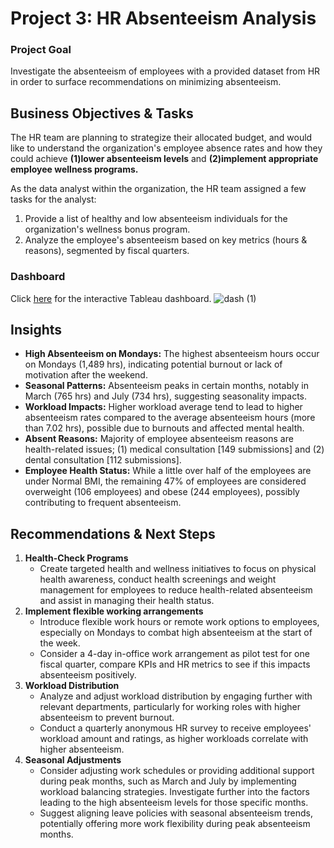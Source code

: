 # Project 3: HR Absenteeism Analysis

### Project Goal
Investigate the absenteeism of employees with a provided dataset from HR in order to surface recommendations on minimizing absenteeism.

## Business Objectives & Tasks
The HR team are planning to strategize their allocated budget, and would like to understand the organization's employee absence rates and how they could achieve **(1)lower absenteeism levels** and **(2)implement appropriate employee wellness programs.**

As the data analyst within the organization, the HR team assigned a few tasks for the analyst:
1. Provide a list of healthy and low absenteeism individuals for the organization's wellness bonus program.
2. Analyze the employee's absenteeism based on key metrics (hours & reasons), segmented by fiscal quarters.

### Dashboard  
Click [here](https://public.tableau.com/views/HRAbsenteeismDashboard_17233866684420/dash?:language=en-GB&:sid=&:redirect=auth&:display_count=n&:origin=viz_share_link) for the interactive Tableau dashboard.
![dash (1)](https://github.com/user-attachments/assets/5fefc131-743a-433e-8dfc-6f42453ab0b3)

## Insights
- **High Absenteeism on Mondays:** The highest absenteeism hours occur on Mondays (1,489 hrs), indicating potential burnout or lack of motivation after the weekend.
- **Seasonal Patterns:** Absenteeism peaks in certain months, notably in March (765 hrs) and July (734 hrs), suggesting seasonality impacts.
- **Workload Impacts:** Higher workload average tend to lead to higher absenteeism rates compared to the average absenteeism hours (more than 7.02 hrs), possible due to burnouts and affected mental health.
- **Absent Reasons:** Majority of employee absenteeism reasons are health-related issues; (1) medical consultation [149 submissions] and (2) dental consultation [112 submissions].
- **Employee Health Status:** While a little over half of the employees are under Normal BMI, the remaining 47% of employees are considered overweight (106 employees) and obese (244 employees), possibly contributing to frequent absenteeism.

## Recommendations & Next Steps
1. **Health-Check Programs**
    - Create targeted health and wellness initiatives to focus on physical health awareness, conduct health screenings and weight management for employees to reduce health-related absenteeism and assist in managing their health status.
2. **Implement flexible working arrangements**
    - Introduce flexible work hours or remote work options to employees, especially on Mondays to combat high absenteeism at the start of the week.
    - Consider a 4-day in-office work arrangement as pilot test for one fiscal quarter, compare KPIs and HR metrics to see if this impacts absenteeism positively.
3. **Workload Distribution** 
    - Analyze and adjust workload distribution by engaging further with relevant departments, particularly for working roles with higher absenteeism to prevent burnout.
    - Conduct a quarterly anonymous HR survey to receive employees' workload amount and ratings, as higher workloads correlate with higher absenteeism.
4. **Seasonal Adjustments**
    - Consider adjusting work schedules or providing additional support during peak months, such as March and July by implementing workload balancing strategies. Investigate further into the factors leading to the high absenteeism levels for those specific months.
    - Suggest aligning leave policies with seasonal absenteeism trends, potentially offering more work flexibility during peak absenteeism months.
